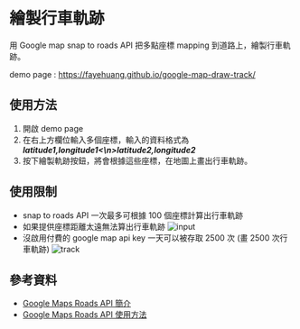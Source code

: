 # 繪製行車軌跡

用 Google map snap to roads API 把多點座標 mapping 到道路上，繪製行車軌跡。

demo page : https://fayehuang.github.io/google-map-draw-track/

## 使用方法
 
1.  開啟 demo page
2.  在右上方欄位輸入多個座標，輸入的資料格式為 __*latitude1,longitude1<\n>latitude2,longitude2*__
3.  按下繪製軌跡按鈕，將會根據這些座標，在地圖上畫出行車軌跡。

## 使用限制

*   snap to roads API 一次最多可根據 100 個座標計算出行車軌跡
*   如果提供座標距離太遠無法算出行車軌跡
    ![input](https://cloud.githubusercontent.com/assets/10685745/17130638/25ca2bd0-534c-11e6-99bc-d2f528237838.png)
*   沒啟用付費的 google map api key 一天可以被存取 2500 次 (畫 2500 次行車軌跡)
    ![track](https://cloud.githubusercontent.com/assets/10685745/17130641/2fd26c6e-534c-11e6-97ef-cf11a76fa81c.png)

## 參考資料

*  [Google Maps Roads API 簡介](https://developers.google.com/maps/documentation/roads/intro?hl=zh-tw)
*  [Google Maps Roads API 使用方法](https://developers.google.com/maps/documentation/roads/snap?hl=zh-tw)
